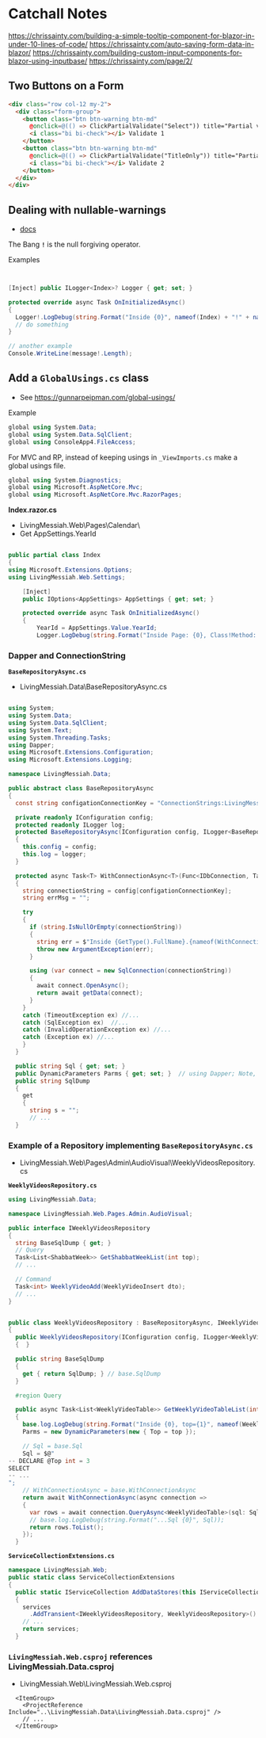 ﻿# Catchall Notes


https://chrissainty.com/building-a-simple-tooltip-component-for-blazor-in-under-10-lines-of-code/
https://chrissainty.com/auto-saving-form-data-in-blazor/
https://chrissainty.com/building-custom-input-components-for-blazor-using-inputbase/
https://chrissainty.com/page/2/


## Two Buttons on a Form
```html
<div class="row col-12 my-2">
  <div class="form-group">
    <button class="btn btn-warning btn-md" 
      @onclick=@(() => ClickPartialValidate("Select")) title="Partial validation for Select only">
      <i class="bi bi-check"></i> Validate 1
    </button>
    <button class="btn btn-warning btn-md" 
      @onclick=@(() => ClickPartialValidate("TitleOnly")) title="Partial validation for Title only">
      <i class="bi bi-check"></i> Validate 2
    </button>
  </div>
</div>
```

## Dealing with nullable-warnings
- [docs](https://docs.microsoft.com/en-us/dotnet/csharp/nullable-warnings)
 

The Bang **`!`** is the null forgiving operator.

Examples
```csharp


[Inject] public ILogger<Index>? Logger { get; set; } 

protected override async Task OnInitializedAsync()
{
  Logger!.LogDebug(string.Format("Inside {0}", nameof(Index) + "!" + nameof(OnInitialized)));
  // do something
}

// another example
Console.WriteLine(message!.Length);

```


## Add a `GlobalUsings.cs` class
- See https://gunnarpeipman.com/global-usings/

Example
```csharp
global using System.Data;
global using System.Data.SqlClient;
global using ConsoleApp4.FileAccess;
```

For MVC and RP, instead of keeping usings in `_ViewImports.cs` make a global usings file.

```csharp
global using System.Diagnostics;
global using Microsoft.AspNetCore.Mvc;
global using Microsoft.AspNetCore.Mvc.RazorPages;
```


**Index.razor.cs**
- LivingMessiah.Web\Pages\Calendar\
- Get AppSettings.YearId
```csharp

public partial class Index
{
using Microsoft.Extensions.Options;
using LivingMessiah.Web.Settings;

    [Inject]
    public IOptions<AppSettings> AppSettings { get; set; }

    protected override async Task OnInitializedAsync()
    {
        YearId = AppSettings.Value.YearId;
        Logger.LogDebug(string.Format("Inside Page: {0}, Class!Method: {1}, YearId:{2}", Page.Index, nameof(Index) + "!" + nameof(OnInitializedAsync), YearId));
```




### Dapper and ConnectionString

**`BaseRepositoryAsync.cs`**
- LivingMessiah.Data\BaseRepositoryAsync.cs

```csharp

using System;
using System.Data;
using System.Data.SqlClient;
using System.Text;
using System.Threading.Tasks;
using Dapper;
using Microsoft.Extensions.Configuration;
using Microsoft.Extensions.Logging;

namespace LivingMessiah.Data;

public abstract class BaseRepositoryAsync
{
  const string configationConnectionKey = "ConnectionStrings:LivingMessiah"; // Found in LivingMessiah.Web!appSetting.json

  private readonly IConfiguration config;
  protected readonly ILogger log;
  protected BaseRepositoryAsync(IConfiguration config, ILogger<BaseRepositoryAsync> logger)
  {
    this.config = config;
    this.log = logger;
  }

  protected async Task<T> WithConnectionAsync<T>(Func<IDbConnection, Task<T>> getData)
  {
    string connectionString = config[configationConnectionKey];
    string errMsg = "";

    try
    {
      if (string.IsNullOrEmpty(connectionString))
      {
        string err = $"Inside {GetType().FullName}.{nameof(WithConnectionAsync)}; Connection string is null or empty.  configationConnectionKey={configationConnectionKey}";
        throw new ArgumentException(err);
      }

      using (var connect = new SqlConnection(connectionString))
      {
        await connect.OpenAsync();
        return await getData(connect);
      }
    }
    catch (TimeoutException ex) //...
    catch (SqlException ex)  //...
    catch (InvalidOperationException ex) //...
    catch (Exception ex) //...
    }
  }

  public string Sql { get; set; }
  public DynamicParameters Parms { get; set; }  // using Dapper; Note, only place dependent on Dapper
  public string SqlDump
  {
    get
    {
      string s = "";
      // ...
  }

```

### Example of a Repository implementing `BaseRepositoryAsync.cs`
- LivingMessiah.Web\Pages\Admin\AudioVisual\WeeklyVideosRepository.cs

**`WeeklyVideosRepository.cs`**
```csharp
using LivingMessiah.Data;

namespace LivingMessiah.Web.Pages.Admin.AudioVisual;

public interface IWeeklyVideosRepository
{
  string BaseSqlDump { get; }
  // Query 
  Task<List<ShabbatWeek>> GetShabbatWeekList(int top);
  // ...

  // Command
  Task<int> WeeklyVideoAdd(WeeklyVideoInsert dto);
  // ...
}


public class WeeklyVideosRepository : BaseRepositoryAsync, IWeeklyVideosRepository
{
  public WeeklyVideosRepository(IConfiguration config, ILogger<WeeklyVideosRepository> logger) : base(config, logger)
  {  }

  public string BaseSqlDump
  {
    get { return SqlDump; } // base.SqlDump
  }

  #region Query

  public async Task<List<WeeklyVideoTable>> GetWeeklyVideoTableList(int top = 9)
  {
    base.log.LogDebug(string.Format("Inside {0}, top={1}", nameof(WeeklyVideosRepository) + "!" + nameof(GetWeeklyVideoTableList), top));
    Parms = new DynamicParameters(new { Top = top });

    // Sql = base.Sql
    Sql = $@"
-- DECLARE @Top int = 3
SELECT 
-- ...
";
    // WithConnectionAsync = base.WithConnectionAsync
    return await WithConnectionAsync(async connection =>
    {
      var rows = await connection.QueryAsync<WeeklyVideoTable>(sql: Sql, param: Parms);
      // base.log.LogDebug(string.Format("...Sql {0}", Sql));
      return rows.ToList();
    });
  }
```

**`ServiceCollectionExtensions.cs`**
```csharp
namespace LivingMessiah.Web;
public static class ServiceCollectionExtensions
{
  public static IServiceCollection AddDataStores(this IServiceCollection services)
  {
    services
      .AddTransient<IWeeklyVideosRepository, WeeklyVideosRepository>()
    // ...
    return services;
  }
```



### `LivingMessiah.Web.csproj` references LivingMessiah.Data.csproj
- LivingMessiah.Web\LivingMessiah.Web.csproj
```
  <ItemGroup>
    <ProjectReference Include="..\LivingMessiah.Data\LivingMessiah.Data.csproj" />
    // ...
  </ItemGroup>
```






